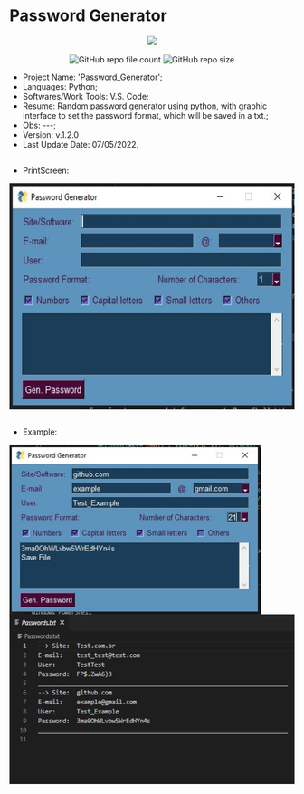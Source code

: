 # Password Generator

<p align="center">
<img src="http://img.shields.io/static/v1?label=STATUS&message=Concluded&color=blue&style=flat"/>
</p>

<p align="center">
<img alt="GitHub repo file count" src="https://img.shields.io/github/directory-file-count/Rafa-KozAnd/Password_Generator">
<img alt="GitHub repo size" src="https://img.shields.io/github/repo-size/Rafa-KozAnd/Password_Generator">
</p>

- Project Name: 'Password_Generator';
- Languages: Python;
- Softwares/Work Tools: V.S. Code;
- Resume: Random password generator using python, with graphic interface to set the password format, which will be saved in a txt.;
- Obs: ---;
- Version: v.1.2.0
- Last Update Date: 07/05/2022.

##

- PrintScreen: 
<div>
  <img align="center" height="400" widht="400" src="/Print/Screen.jpg" />
</div><br>

- Example:
<div>
  <img align="center" height="300" widht="300" src="/Print/Test.jpg" />
  <img align="center" height="300" widht="300" src="/Print/Format.jpg" />
</div><br>
